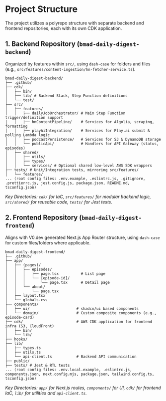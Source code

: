 # Project Structure

The project utilizes a polyrepo structure with separate backend and frontend repositories, each with its own CDK application.

## 1. Backend Repository (`bmad-daily-digest-backend`)
Organized by features within `src/`, using `dash-case` for folders and files (e.g., `src/features/content-ingestion/hn-fetcher-service.ts`).

```plaintext
bmad-daily-digest-backend/
├── .github/
├── cdk/
│   ├── bin/
│   ├── lib/ # Backend Stack, Step Function definitions
│   └── test/
├── src/
│   ├── features/
│   │   ├── dailyJobOrchestrator/ # Main Step Function trigger/definition support
│   │   ├── hnContentPipeline/    # Services for Algolia, scraping, formatting
│   │   ├── playAiIntegration/    # Services for Play.ai submit & polling Lambda logic
│   │   ├── podcastPersistence/   # Services for S3 & DynamoDB storage
│   │   └── publicApi/            # Handlers for API Gateway (status, episodes)
│   ├── shared/
│   │   ├── utils/
│   │   ├── types/
│   │   └── services/ # Optional shared low-level AWS SDK wrappers
├── tests/ # Unit/Integration tests, mirroring src/features/
│   └── features/
... (root config files: .env.example, .eslintrc.js, .gitignore, .prettierrc.js, jest.config.js, package.json, README.md, tsconfig.json)
```

*Key Directories: `cdk/` for IaC, `src/features/` for modular backend logic, `src/shared/` for reusable code, `tests/` for Jest tests.*

## 2. Frontend Repository (`bmad-daily-digest-frontend`)
Aligns with V0.dev generated Next.js App Router structure, using `dash-case` for custom files/folders where applicable.

```plaintext
bmad-daily-digest-frontend/
├── .github/
├── app/
│   ├── (pages)/
│   │   ├── episodes/
│   │   │   ├── page.tsx          # List page
│   │   │   └── [episode-id]/
│   │   │       └── page.tsx      # Detail page
│   │   └── about/
│   │       └── page.tsx
│   ├── layout.tsx
│   └── globals.css
├── components/
│   ├── ui/                     # shadcn/ui based components
│   └── domain/                 # Custom composite components (e.g., episode-card)
├── cdk/                        # AWS CDK application for frontend infra (S3, CloudFront)
│   ├── bin/
│   └── lib/
├── hooks/
├── lib/
│   ├── types.ts
│   ├── utils.ts
│   └── api-client.ts           # Backend API communication
├── public/
├── tests/ # Jest & RTL tests
... (root config files: .env.local.example, .eslintrc.js, components.json, next.config.mjs, package.json, tailwind.config.ts, tsconfig.json)
```

*Key Directories: `app/` for Next.js routes, `components/` for UI, `cdk/` for frontend IaC, `lib/` for utilities and `api-client.ts`.* 